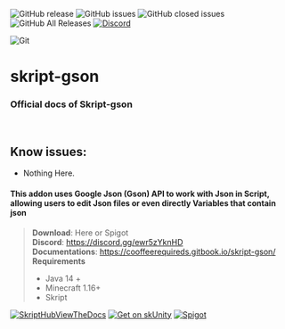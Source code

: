 
![GitHub release](https://img.shields.io/github/release/cooffeeRequired/skript-gson?style=for-the-badge)
![GitHub issues](https://img.shields.io/github/issues-raw/cooffeeRequired/skript-gson?style=for-the-badge)
![GitHub closed issues](https://img.shields.io/github/issues-closed-raw/cooffeeRequired/skript-gson.svg?style=for-the-badge)
![GitHub All Releases](https://img.shields.io/github/downloads/cooffeeRequired/skript-gson/total.svg?style=for-the-badge)
[![Discord](https://img.shields.io/discord/425192525091831808.svg?style=for-the-badge)](https://discord.gg/skript)

![Git](https://user-images.githubusercontent.com/106232282/200173734-9a309996-c06a-4172-9eef-c3df82be8284.png)

# skript-gson
### Official docs of Skript-gson

<br>

## Know issues:
 - Nothing Here.
 
#### This addon uses Google Json (Gson) API to work with Json in Script, allowing users to edit Json files or even directly Variables that contain json


> **Download**: Here or Spigot\
> **Discord**: https://discord.gg/ewr5zYknHD \
> **Documentations**: https://cooffeerequireds.gitbook.io/skript-gson/ \
> **Requirements**
> * Java 14 +
> * Minecraft 1.16+
> * Skript

[![SkriptHubViewTheDocs](http://skripthub.net/static/addon/ViewTheDocsButton.png)](http://skripthub.net/docs/?addon=Skript-Gson)
[![Get on skUnity](https://skunity.com/branding/buttons/get_on_docs_4.png)](https://docs.skunity.com/syntax/search/addon:skript-gson)
[![Spigot](https://static.spigotmc.org/img/spigot.png)](https://www.spigotmc.org/resources/skript-gson.106019/)
